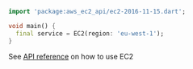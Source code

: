```dart
import 'package:aws_ec2_api/ec2-2016-11-15.dart';

void main() {
  final service = EC2(region: 'eu-west-1');
}
```

See [API reference](https://pub.dev/documentation/aws_ec2_api/latest/ec2-2016-11-15/EC2-class.html) on how to use EC2
